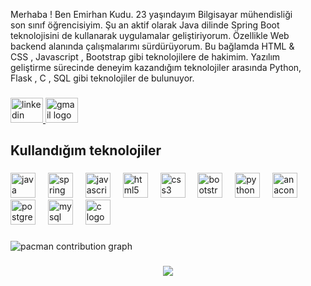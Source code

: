<p align="left">Merhaba ! Ben Emirhan Kudu. 23 yaşındayım Bilgisayar mühendisliği<br>son sınıf öğrencisiyim. Şu an aktif olarak Java dilinde Spring Boot<br>teknolojisini de kullanarak uygulamalar geliştiriyorum. Özellikle Web<br>backend alanında çalışmalarımı sürdürüyorum. Bu bağlamda HTML &<br>CSS , Javascript , Bootstrap gibi teknolojilere de hakimim. Yazılım<br>geliştirme sürecinde deneyim kazandığım teknolojiler arasında Python,<br>Flask , C ,  SQL gibi teknolojiler de bulunuyor.</p>

###

<div align="left">
  <a href="https://www.linkedin.com/in/emirhan-kudu-3a5969257/" target="_blank">
    <img src="https://raw.githubusercontent.com/maurodesouza/profile-readme-generator/master/src/assets/icons/social/linkedin/default.svg" width="52" height="40" alt="linkedin logo"  />
  </a>
  <a href="ekudu16@gmail.com" target="_blank">
    <img src="https://raw.githubusercontent.com/maurodesouza/profile-readme-generator/master/src/assets/icons/social/gmail/default.svg" width="52" height="40" alt="gmail logo"  />
  </a>
</div>

###

<p align="left"></p>

###

<h2 align="left">Kullandığım teknolojiler</h2>

###

<div align="left">
  <img src="https://cdn.jsdelivr.net/gh/devicons/devicon/icons/java/java-original.svg" height="40" alt="java logo"  />
  <img width="12" />
  <img src="https://cdn.jsdelivr.net/gh/devicons/devicon/icons/spring/spring-original.svg" height="40" alt="spring logo"  />
  <img width="12" />
  <img src="https://cdn.jsdelivr.net/gh/devicons/devicon/icons/javascript/javascript-original.svg" height="40" alt="javascript logo"  />
  <img width="12" />
  <img src="https://cdn.jsdelivr.net/gh/devicons/devicon/icons/html5/html5-original.svg" height="40" alt="html5 logo"  />
  <img width="12" />
  <img src="https://cdn.jsdelivr.net/gh/devicons/devicon/icons/css3/css3-original.svg" height="40" alt="css3 logo"  />
  <img width="12" />
  <img src="https://cdn.jsdelivr.net/gh/devicons/devicon/icons/bootstrap/bootstrap-original.svg" height="40" alt="bootstrap logo"  />
  <img width="12" />
  <img src="https://cdn.jsdelivr.net/gh/devicons/devicon/icons/python/python-original.svg" height="40" alt="python logo"  />
  <img width="12" />
  <img src="https://cdn.jsdelivr.net/gh/devicons/devicon/icons/anaconda/anaconda-original.svg" height="40" alt="anaconda logo"  />
  <img width="12" />
  <img src="https://cdn.jsdelivr.net/gh/devicons/devicon/icons/postgresql/postgresql-original.svg" height="40" alt="postgresql logo"  />
  <img width="12" />
  <img src="https://cdn.jsdelivr.net/gh/devicons/devicon/icons/mysql/mysql-original.svg" height="40" alt="mysql logo"  />
  <img width="12" />
  <img src="https://cdn.jsdelivr.net/gh/devicons/devicon/icons/c/c-original.svg" height="40" alt="c logo"  />
</div>

###

<picture>
  <source media="(prefers-color-scheme: dark)" srcset="https://raw.githubusercontent.com/EmirhanKudu/EmirhanKudu/output/pacman-contribution-graph-dark.svg">
  <source media="(prefers-color-scheme: light)" srcset="https://raw.githubusercontent.com/EmirhanKudu/EmirhanKudu/output/pacman-contribution-graph.svg">
  <img alt="pacman contribution graph" src="https://raw.githubusercontent.com/EmirhanKudu/EmirhanKudu/output/pacman-contribution-graph.svg">
</picture>

###

<div align="center">
  <img src="https://profile-counter.glitch.me/EmirhanKudu/count.svg?"  />
</div>

###
